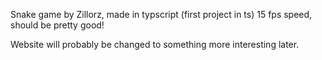 Snake game by Zillorz, made in typscript (first project in ts)
15 fps speed, should be pretty good!


Website will probably be changed to something more interesting later.
